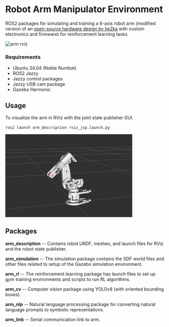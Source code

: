 # Robot Arm Manipulator Environment

ROS2 packages for simulating and training a 6-axis robot arm (modified version of an [open-source hardware design by tw2ka](https://www.dropbox.com/scl/fi/mgowac0a7bwx7u2pcz12b/Arduino-robot-arm-files-step.zip?rlkey=3cpy6x4wcpfr1s548s7qxxex5&e=2&dl=0) with custom electronics and firmware) for reinforcement learning tasks.

![arm rviz](./images/jsp_demo.gif)
### Requirements
- Ubuntu 24.04 (Noble Numbat)
- ROS2 Jazzy
- Jazzy control packages
- Jazzy USB cam package
- Gazebo Harmonic

## Usage
To visualize the arm in RViz with the joint state publisher GUI.
```
ros2 launch arm_description rviz_jsp.launch.py
```
![arm rviz](./images/arm_rviz.png)

## Packages
**arm_description**
 -- Contains robot URDF, meshes, and launch files for RViz and the robot state publisher.

**arm_simulation**
-- The simulation package contains the SDF world files and other files related to setup of the Gazebo simulation environment.

**arm_rl** 
-- The reinforcement learning package has launch files to set up gym training environments and scripts to run RL algorithms.

**arm_cv** 
-- Computer vision package using YOLOv8 (with oriented bounding boxes). 

**arm_nlp** 
-- Natural language processing package for converting natural language prompts to symbolic representations.

**arm_link**
-- Serial communication link to arm.
